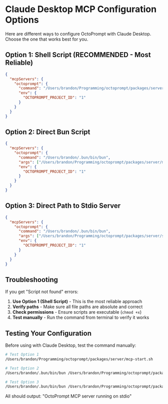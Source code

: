 # Claude Desktop MCP Configuration Options

Here are different ways to configure OctoPrompt with Claude Desktop. Choose the one that works best for you.

## Option 1: Shell Script (RECOMMENDED - Most Reliable)

```json
{
  "mcpServers": {
    "octoprompt": {
      "command": "/Users/brandon/Programming/octoprompt/packages/server/mcp-start.sh",
      "env": {
        "OCTOPROMPT_PROJECT_ID": "1"
      }
    }
  }
}
```

## Option 2: Direct Bun Script

```json
{
  "mcpServers": {
    "octoprompt": {
      "command": "/Users/brandon/.bun/bin/bun",
      "args": ["/Users/brandon/Programming/octoprompt/packages/server/mcp-direct.ts"],
      "env": {
        "OCTOPROMPT_PROJECT_ID": "1"
      }
    }
  }
}
```

## Option 3: Direct Path to Stdio Server

```json
{
  "mcpServers": {
    "octoprompt": {
      "command": "/Users/brandon/.bun/bin/bun",
      "args": ["/Users/brandon/Programming/octoprompt/packages/server/src/mcp-stdio-server.ts"],
      "env": {
        "OCTOPROMPT_PROJECT_ID": "1"
      }
    }
  }
}
```

## Troubleshooting

If you get "Script not found" errors:

1. **Use Option 1 (Shell Script)** - This is the most reliable approach
2. **Verify paths** - Make sure all file paths are absolute and correct
3. **Check permissions** - Ensure scripts are executable (`chmod +x`)
4. **Test manually** - Run the command from terminal to verify it works

## Testing Your Configuration

Before using with Claude Desktop, test the command manually:

```bash
# Test Option 1
/Users/brandon/Programming/octoprompt/packages/server/mcp-start.sh

# Test Option 2
/Users/brandon/.bun/bin/bun /Users/brandon/Programming/octoprompt/packages/server/mcp-direct.ts

# Test Option 3
/Users/brandon/.bun/bin/bun /Users/brandon/Programming/octoprompt/packages/server/src/mcp-stdio-server.ts
```

All should output: "OctoPrompt MCP server running on stdio"
